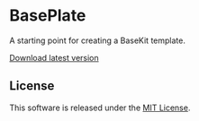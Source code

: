 BasePlate
=========

A starting point for creating a BaseKit template.

[Download latest version](https://github.com/basekit-templates/basekit-baseplate/archive/master.zip)

License
-------

This software is released under the [MIT License](http://www.opensource.org/licenses/MIT).